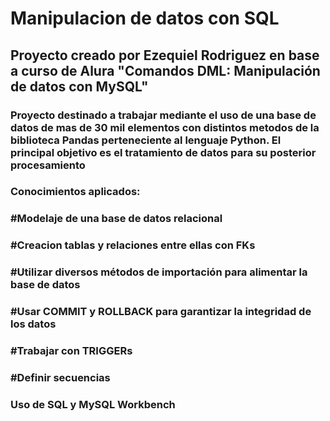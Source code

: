 # Manipulacion de datos con SQL

## Proyecto creado por Ezequiel Rodriguez en base a curso de Alura "Comandos DML: Manipulación de datos con MySQL"

### Proyecto destinado a trabajar mediante el uso de una base de datos de mas de 30 mil elementos con distintos metodos de la biblioteca Pandas perteneciente al lenguaje Python. El principal objetivo es el tratamiento de datos para su posterior procesamiento

### Conocimientos aplicados:
### #Modelaje de una base de datos relacional
### #Creacion tablas y relaciones entre ellas con FKs
### #Utilizar diversos métodos de importación para alimentar la base de datos
### #Usar COMMIT y ROLLBACK para garantizar la integridad de los datos
### #Trabajar con TRIGGERs 
### #Definir secuencias

### Uso de SQL y MySQL Workbench 
